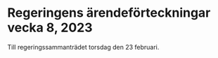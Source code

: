 # Regeringens ärendeförteckningar vecka 8, 2023

Till regeringssammanträdet torsdag den 23 februari.
